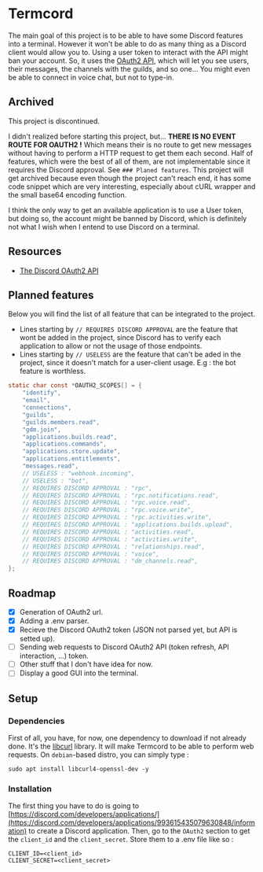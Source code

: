 # Termcord
The main goal of this project is to be able to have some Discord features into a terminal. However it won't be able to do as many thing as a Discord client would allow you to. Using a user token to interact with the API might ban your account. So, it uses the [OAuth2 API](https://discord.com/developers/docs/topics/oauth2#oauth2), which will let you see users, their messages, the channels with the guilds, and so one... You might even be able to connect in voice chat, but not to type-in.

## Archived
This project is discontinued.

I didn't realized before starting this project, but... **THERE IS NO EVENT ROUTE FOR OAUTH2 !** Which means their is no route to get new messages without having to perform a HTTP request to get them each second. Half of features, which were the best of all of them, are not implementable since it requires the Discord approval. See `### Planed features`. This project will get archived because even though the project can't reach end, it has some code snippet which are very interesting, especially about cURL wrapper and the small base64 encoding function.

I think the only way to get an available application is to use a User token, but doing so, the account might be banned by Discord, which is definitely not what I wish when I entend to use Discord on a terminal.

## Resources
- [The Discord OAuth2 API](https://discord.com/developers/docs/topics/oauth2#oauth2)

## Planned features
Below you will find the list of all feature that can be integrated to the project.
- Lines starting by `// REQUIRES DISCORD APPROVAL` are the feature that wont be added in the project, since Discord has to verify each application to allow or not the usage of those endpoints.
- Lines starting by `// USELESS` are the feature that can't be aded in the project, since it doesn't match for a user-client usage. E.g : the bot feature is worthless.
```c
static char const *OAUTH2_SCOPES[] = {
    "identify",
    "email",
    "connections",
    "guilds",
    "guilds.members.read",
    "gdm.join",
    "applications.builds.read",
    "applications.commands",
    "applications.store.update",
    "applications.entitlements",
    "messages.read",
    // USELESS : "webhook.incoming",
    // USELESS : "bot",
    // REQUIRES DISCORD APPROVAL : "rpc",
    // REQUIRES DISCORD APPROVAL : "rpc.notifications.read",
    // REQUIRES DISCORD APPROVAL : "rpc.voice.read",
    // REQUIRES DISCORD APPROVAL : "rpc.voice.write",
    // REQUIRES DISCORD APPROVAL : "rpc.activities.write",
    // REQUIRES DISCORD APPROVAL : "applications.builds.upload",
    // REQUIRES DISCORD APPROVAL : "activities.read",
    // REQUIRES DISCORD APPROVAL : "activities.write",
    // REQUIRES DISCORD APPROVAL : "relationships.read",
    // REQUIRES DISCORD APPROVAL : "voice",
    // REQUIRES DISCORD APPROVAL : "dm_channels.read",
};
```

## Roadmap
- [X] Generation of OAuth2 url.
- [X] Adding a .env parser.
- [X] Recieve the Discord OAuth2 token (JSON not parsed yet, but API is setted up).
- [ ] Sending web requests to Discord OAuth2 API (token refresh, API interaction, ...) token.
- [ ] Other stuff that I don't have idea for now.
- [ ] Display a good GUI into the terminal.

## Setup
### Dependencies
First of all, you have, for now, one dependency to download if not already done. It's the [libcurl](https://curl.se/libcurl/) library. It will make Termcord to be able to perform web requests. On `debian`-based distro, you can simply type :
```console
sudo apt install libcurl4-openssl-dev -y
```

### Installation
The first thing you have to do is going to [https://discord.com/developers/applications/](https://discord.com/developers/applications/993615435079630848/information) to create a Discord application. Then, go to the `OAuth2` section to get the `client_id` and the `client_secret`. Store them to a .env file like so :
```env
CLIENT_ID=<client_id>
CLIENT_SECRET=<client_secret>
```
